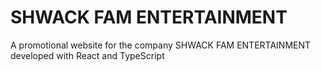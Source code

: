 # SHWACK FAM ENTERTAINMENT

A promotional website for the company SHWACK FAM ENTERTAINMENT developed with React and TypeScript
